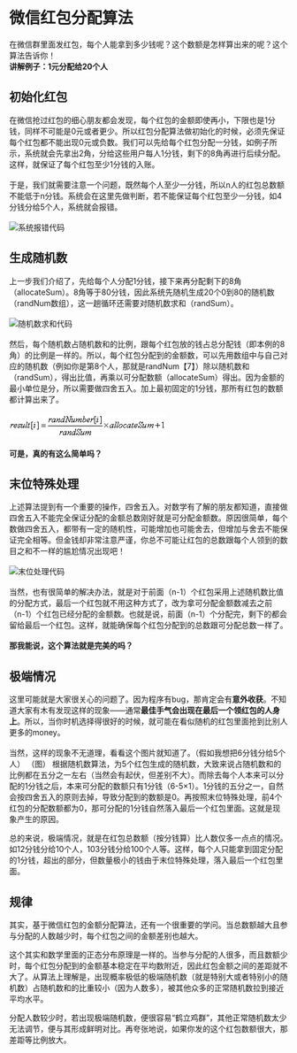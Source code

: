 ﻿# 微信红包分配算法
在微信群里面发红包，每个人能拿到多少钱呢？这个数额是怎样算出来的呢？这个算法告诉你！
<br>
**讲解例子：1元分配给20个人**

## 初始化红包
在微信抢过红包的细心朋友都会发现，每个红包的金额即使再小，下限也是1分钱，同样不可能是0元或者更少。所以红包分配算法做初始化的时候，必须先保证每个红包都不能出现0元或负数。我们可以先给每个红包分配一分钱，如例子所示，系统就会先拿出2角，分给这些用户每人1分钱，剩下的8角再进行后续分配。这样，就保证了每个红包至少1分钱的入账。
<br>
<br>
于是，我们就需要注意一个问题，既然每个人至少一分钱，所以n人的红包总数额不能低于n分钱。系统会在这里先做判断，若不能保证每个红包至少一分钱，如4分钱分给5个人，系统就会报错。
<br>
<br>
![系统报错代码](/image/error.png)

## 生成随机数
上一步我们介绍了，先给每个人分配1分钱，接下来再分配剩下的8角（allocateSum）。8角等于80分钱，因此系统先随机生成20个0到80的随机数（randNum数组），这一趟循环还需要对随机数求和（randSum）。
<br>
<br>
![随机数求和代码](/image/randSum.png)
<br>
<br>
然后，每个随机数占随机数和的比例，跟每个红包放的钱占总分配钱（即本例的8角）的比例是一样的。所以，每个红包分配到的金额数，可以先用数组中与自己对应的随机数（例如你是第8个人，那就是randNum【7】）除以随机数和（randSum），得出比值，再乘以可分配数额（allocateSum）得出。因为金额的最小单位是分，所以需要做四舍五入。加上最初固定的1分钱，那所有红包的数额都计算出来了。
<br>
<br>
![公式](/image/calculater.png)
<br>
<br>
**可是，真的有这么简单吗？**

## 末位特殊处理
上述算法提到有一个重要的操作，四舍五入。对数学有了解的朋友都知道，直接做四舍五入不能完全保证分配的金额总数刚好就是可分配金额数。原因很简单，每个数做四舍五入，都带有一定的随机性，可能增加也可能舍去，但增加与舍去不能保证完全相等。但金钱却非常注意严谨，你总不可能让红包的总数跟每个人领到的数目之和不一样的尴尬情况出现吧！
<br>
<br>
![末位处理代码](/image/left.png)
<br>
<br>
当然，也有很简单的解决办法，就是对于前面（n-1）个红包采用上述随机数比值的分配方式，最后一个红包就不用这种方式了，改为拿可分配金额数减去之前（n-1）个红包已经分配的金额数。也就是说，前面（n-1）个分配完，剩下的都会留给最后一个红包。这样，就能确保每个红包分配到的总数跟可分配总数一样了。
<br>
<br>
**那我能说，这个算法就是完美的吗？**

## 极端情况
这里可能就是大家很关心的问题了。因为程序有bug，那肯定会有**意外收获**。不知道大家有木有发现这样的现象——通常**最佳手气会出现在最后一个领红包的人身上**。所以，当你时机选择得很好的时候，就可能在看似随机的红包里面抢到比别人更多的money。
<br>
<br>
当然，这样的现象不无道理，看看这个图片就知道了。（假如我想把6分钱分给5个人）
（图）
根据随机数算法，为5个红包生成的随机数，大致来说占随机数和的比例都在五分之一左右（当然会有起伏，但差别不大）。而除去每个人本来可以分配的1分钱之后，本来可分配的数额只有1分钱（6-5×1）。1分钱的五分之一，自然会按四舍五入的原则去掉，导致分配到的数额是0。再按照末位特殊处理，前4个红包的分配数额都为0，那可分配的1分钱自然落入最后一个红包里面。这就是现象产生的原因。

总的来说，极端情况，就是在红包总数额（按分钱算）比人数仅多一点点的情况。如12分钱分给10个人，103分钱分给100个人等。这样，每个人只能拿到固定分配的1分钱，超出的部分，但数量极小的钱由于末位特殊处理，落入最后一个红包里面。

## 规律
其实，基于微信红包的金额分配算法，还有一个很重要的学问。当总数额越大且参与分配的人数越少时，每个红包之间的金额差别也越大。

这个其实和数学里面的正态分布原理是一样的。当参与分配的人很多，而且数额少时，每个红包分配到的金额基本稳定在平均数附近，因此红包金额之间的差距就不大了。从算法上理解是，出现概率极低的极端随机数（就是特别大或者特别小的随机数）占随机数和的比重较小（因为人数多），被其他众多的正常随机数拉到接近平均水平。

分配人数较少时，若出现极端随机数，便很容易“鹤立鸡群”，其他正常随机数太少无法调节，便与其形成鲜明对比。再夸张地说，如果你发的这个红包数额很大，那差距等比例放大。